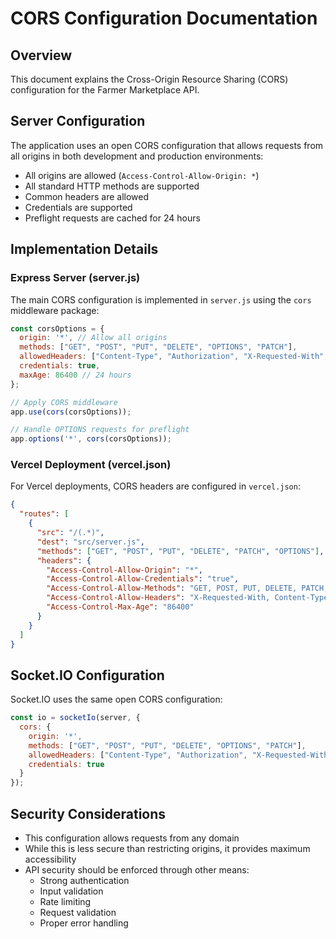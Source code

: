 # CORS Configuration Documentation

## Overview

This document explains the Cross-Origin Resource Sharing (CORS) configuration for the Farmer Marketplace API.

## Server Configuration

The application uses an open CORS configuration that allows requests from all origins in both development and production environments:

- All origins are allowed (`Access-Control-Allow-Origin: *`)
- All standard HTTP methods are supported
- Common headers are allowed
- Credentials are supported
- Preflight requests are cached for 24 hours

## Implementation Details

### Express Server (server.js)

The main CORS configuration is implemented in `server.js` using the `cors` middleware package:

```javascript
const corsOptions = {
  origin: '*', // Allow all origins
  methods: ["GET", "POST", "PUT", "DELETE", "OPTIONS", "PATCH"],
  allowedHeaders: ["Content-Type", "Authorization", "X-Requested-With", "Origin", "Accept"],
  credentials: true,
  maxAge: 86400 // 24 hours
};

// Apply CORS middleware
app.use(cors(corsOptions));

// Handle OPTIONS requests for preflight
app.options('*', cors(corsOptions));
```

### Vercel Deployment (vercel.json)

For Vercel deployments, CORS headers are configured in `vercel.json`:

```json
{
  "routes": [
    {
      "src": "/(.*)",
      "dest": "src/server.js",
      "methods": ["GET", "POST", "PUT", "DELETE", "PATCH", "OPTIONS"],
      "headers": {
        "Access-Control-Allow-Origin": "*",
        "Access-Control-Allow-Credentials": "true",
        "Access-Control-Allow-Methods": "GET, POST, PUT, DELETE, PATCH, OPTIONS",
        "Access-Control-Allow-Headers": "X-Requested-With, Content-Type, Accept, Authorization, Origin",
        "Access-Control-Max-Age": "86400"
      }
    }
  ]
}
```

## Socket.IO Configuration

Socket.IO uses the same open CORS configuration:

```javascript
const io = socketIo(server, {
  cors: {
    origin: '*',
    methods: ["GET", "POST", "PUT", "DELETE", "OPTIONS", "PATCH"],
    allowedHeaders: ["Content-Type", "Authorization", "X-Requested-With", "Origin", "Accept"],
    credentials: true
  }
});
```

## Security Considerations

- This configuration allows requests from any domain
- While this is less secure than restricting origins, it provides maximum accessibility
- API security should be enforced through other means:
  - Strong authentication
  - Input validation
  - Rate limiting
  - Request validation
  - Proper error handling 